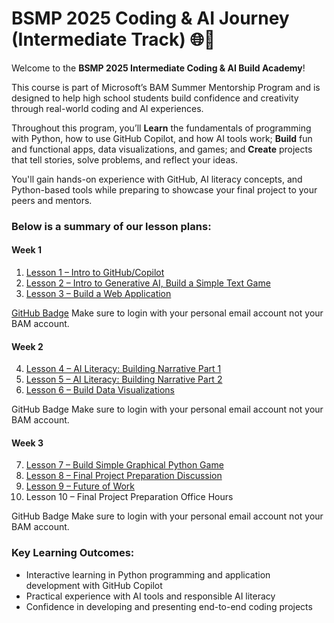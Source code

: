 # BSMP 2025 Coding & AI Journey (Intermediate Track) 🌐🚀   <!-- {docsify-ignore-all} -->

Welcome to the **BSMP 2025 Intermediate Coding & AI Build Academy**!  

This course is part of Microsoft’s BAM Summer Mentorship Program and is designed to help high school students build confidence and creativity through real-world coding and AI experiences.

Throughout this program, you’ll **Learn** the fundamentals of programming with Python, how to use GitHub Copilot, and how AI tools work; **Build** fun and functional apps, data visualizations, and games; and **Create** projects that tell stories, solve problems, and reflect your ideas.

You'll gain hands-on experience with GitHub, AI literacy concepts, and Python-based tools while preparing to showcase your final project to your peers and mentors.

### Below is a summary of our lesson plans:

#### Week 1
1. [Lesson 1 – Intro to GitHub/Copilot​](/2025/intermediate/lessons/lesson1.md)
2. [Lesson 2 – Intro to Generative AI, Build a Simple Text Game](/2025/intermediate/lessons/lesson2.md) ​
3. [Lesson 3 – Build a Web Application](/2025/intermediate/lessons/lesson3.md)

[GitHub Badge](https://learn.microsoft.com/en-us/plans/4m55uxtr48171m?sharingId=F67AE3DA365A6582)
Make sure to login with your personal email account not your BAM account.

#### Week 2
4. [Lesson 4 – AI Literacy: Building Narrative Part 1​](/2025/intermediate/lessons/lesson4.md)
5. [Lesson 5 – AI Literacy: Building Narrative Part 2​](/2025/intermediate/lessons/lesson5.md)
6. [Lesson 6 – Build Data Visualizations​](/2025/intermediate/lessons/lesson6.md)

GitHub Badge
Make sure to login with your personal email account not your BAM account.

#### Week 3
7. [Lesson 7 – Build Simple Graphical Python Game](/2025/intermediate/lessons/lesson7.md)
8. [Lesson 8 – Final Project Preparation Discussion](/2025/intermediate/lessons/lesson8.md)
9. [Lesson 9 – Future of Work​](/2025/intermediate/lessons/lesson9.md)
10. Lesson 10 – Final Project Preparation Office Hours

GitHub Badge
Make sure to login with your personal email account not your BAM account.

### Key Learning Outcomes:

- Interactive learning in Python programming and application development with GitHub Copilot  
- Practical experience with AI tools and responsible AI literacy  
- Confidence in developing and presenting end-to-end coding projects  
